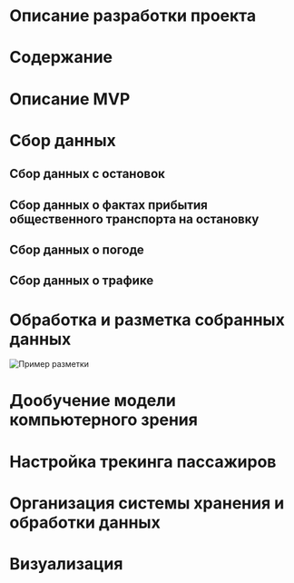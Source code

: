 # **Описание разработки проекта**
# Содержание
# Описание MVP
# Сбор данных
## Сбор данных с остановок
## Сбор данных о фактах прибытия общественного транспорта на остановку
## Сбор данных о погоде
## Сбор данных о трафике
# Обработка и разметка собранных данных
![Пример разметки](https://i.postimg.cc/FFZy0drS/image.gif)

# Дообучение модели компьютерного зрения
# Настройка трекинга пассажиров
# Организация системы хранения и обработки данных
# Визуализация
